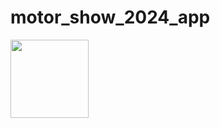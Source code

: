 # motor_show_2024_app

<img width="125px" src="https://github.com/beampra/motor_show_2024/assets/165864011/8c32a60b-de4b-4e93-bc2e-337eed1f799b">



